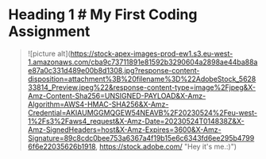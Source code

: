# Heading 1 # My First Coding Assignment
> ![picture alt](https://stock-apex-images-prod-ew1.s3.eu-west-1.amazonaws.com/cba9c73711891e81592b3290604a2898ae44ba88ae87a0c331d489e00b8d1308.jpg?response-content-disposition=attachment%3B%20filename%3D%22AdobeStock_562833814_Preview.jpeg%22&response-content-type=image%2Fjpeg&X-Amz-Content-Sha256=UNSIGNED-PAYLOAD&X-Amz-Algorithm=AWS4-HMAC-SHA256&X-Amz-Credential=AKIAUMGGMQGEW54NEAVB%2F20230524%2Feu-west-1%2Fs3%2Faws4_request&X-Amz-Date=20230524T014838Z&X-Amz-SignedHeaders=host&X-Amz-Expires=3600&X-Amz-Signature=89c8cdc0bee753a6367a4f19b15e6c6343fd6ee295b47996f6e22035626b1918, https://stock.adobe.com/ "Hey it's me.:)")

